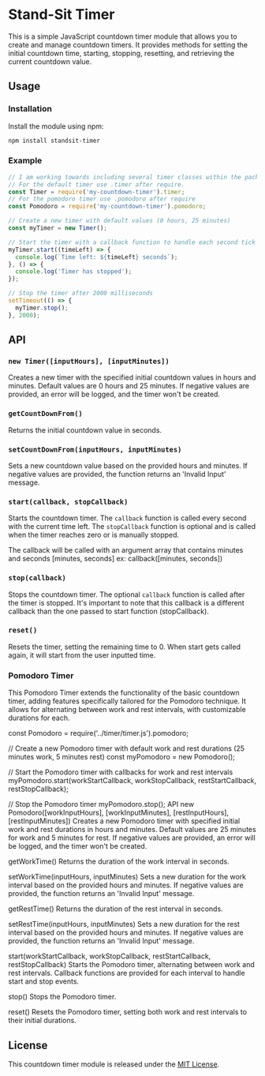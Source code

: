 # Stand-Sit Timer

This is a simple JavaScript countdown timer module that allows you to create and manage countdown timers. It provides methods for setting the initial countdown time, starting, stopping, resetting, and retrieving the current countdown value.

## Usage

### Installation

Install the module using npm:

```bash
npm install standsit-timer
```

### Example

```javascript
// I am working towards including several timer classes within the package
// For the default timer use .timer after require.
const Timer = require('my-countdown-timer').timer;
// For the pomodoro timer use .pomodoro after require
const Pomodoro = require('my-countdown-timer').pomodoro;

// Create a new timer with default values (0 hours, 25 minutes)
const myTimer = new Timer();

// Start the timer with a callback function to handle each second tick
myTimer.start((timeLeft) => {
  console.log(`Time left: ${timeLeft} seconds`);
}, () => {
  console.log('Timer has stopped');
});

// Stop the timer after 2000 milliseconds
setTimeout(() => {
  myTimer.stop();
}, 2000);
```

## API

### `new Timer([inputHours], [inputMinutes])`

Creates a new timer with the specified initial countdown values in hours and minutes. Default values are 0 hours and 25 minutes. If negative values are provided, an error will be logged, and the timer won't be created.

### `getCountDownFrom()`

Returns the initial countdown value in seconds.

### `setCountDownFrom(inputHours, inputMinutes)`

Sets a new countdown value based on the provided hours and minutes. If negative values are provided, the function returns an 'Invalid Input' message.

### `start(callback, stopCallback)`

Starts the countdown timer. The `callback` function is called every second with the current time left. The `stopCallback` function is optional and is called when the timer reaches zero or is manually stopped.

The callback will be called with an argument array that contains minutes and seconds [minutes, seconds]
ex: callback([minutes, seconds])

### `stop(callback)`

Stops the countdown timer. The optional `callback` function is called after the timer is stopped.
It's important to note that this callback is a different callback than the one passed to start function (stopCallback).

### `reset()`

Resets the timer, setting the remaining time to 0.
When start gets called again, it will start from the user inputted time.

### Pomodoro Timer

This Pomodoro Timer extends the functionality of the basic countdown timer, adding features specifically tailored for the Pomodoro technique. It allows for alternating between work and rest intervals, with customizable durations for each.


const Pomodoro = require('../timer/timer.js').pomodoro;

// Create a new Pomodoro timer with default work and rest durations (25 minutes work, 5 minutes rest)
const myPomodoro = new Pomodoro();

// Start the Pomodoro timer with callbacks for work and rest intervals
myPomodoro.start(workStartCallback, workStopCallback, restStartCallback, restStopCallback);

// Stop the Pomodoro timer
myPomodoro.stop();
API
new Pomodoro([workInputHours], [workInputMinutes], [restInputHours], [restInputMinutes])
Creates a new Pomodoro timer with specified initial work and rest durations in hours and minutes. Default values are 25 minutes for work and 5 minutes for rest. If negative values are provided, an error will be logged, and the timer won't be created.

getWorkTime()
Returns the duration of the work interval in seconds.

setWorkTime(inputHours, inputMinutes)
Sets a new duration for the work interval based on the provided hours and minutes. If negative values are provided, the function returns an 'Invalid Input' message.

getRestTime()
Returns the duration of the rest interval in seconds.

setRestTime(inputHours, inputMinutes)
Sets a new duration for the rest interval based on the provided hours and minutes. If negative values are provided, the function returns an 'Invalid Input' message.

start(workStartCallback, workStopCallback, restStartCallback, restStopCallback)
Starts the Pomodoro timer, alternating between work and rest intervals. Callback functions are provided for each interval to handle start and stop events.

stop()
Stops the Pomodoro timer.

reset()
Resets the Pomodoro timer, setting both work and rest intervals to their initial durations.

## License

This countdown timer module is released under the [MIT License](LICENSE).
